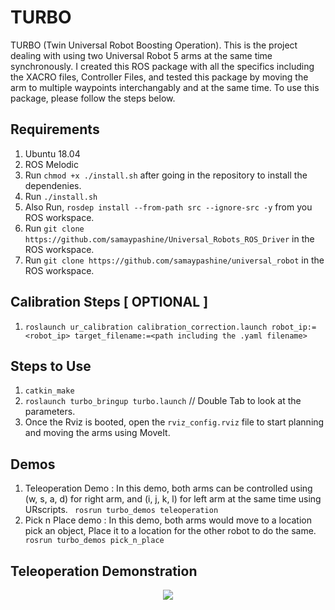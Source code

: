 # TURBO

TURBO (Twin Universal Robot Boosting Operation). This is the project dealing with using two Universal Robot 5 arms at the same time synchronously. I created this ROS package with all the specifics including the XACRO files, Controller Files, and tested this package by moving the arm to multiple waypoints interchangably and at the same time. To use this package, please follow the steps below.


## Requirements

1. Ubuntu 18.04
2. ROS Melodic
3. Run `chmod +x ./install.sh` after going in the repository to install the dependenies.
4. Run `./install.sh`
5. Also Run, `rosdep install --from-path src --ignore-src -y` from you ROS workspace.
6. Run `git clone https://github.com/samaypashine/Universal_Robots_ROS_Driver` in the ROS workspace.
7. Run `git clone https://github.com/samaypashine/universal_robot` in the ROS workspace.


## Calibration Steps [ OPTIONAL ]
1. ``` roslaunch ur_calibration calibration_correction.launch robot_ip:=<robot_ip> target_filename:=<path including the .yaml filename> ```


## Steps to Use
1. ``` catkin_make ```
2. ``` roslaunch turbo_bringup turbo.launch ``` // Double Tab to look at the parameters. 
3. Once the Rviz is booted, open the `rviz_config.rviz` file to start planning and moving the arms using MoveIt.

## Demos
1. Teleoperation Demo : In this demo, both arms can be controlled using (w, s, a, d) for right arm, and (i, j, k, l) for left arm at the same time using URscripts.
   ``` rosrun turbo_demos teleoperation```
2. Pick n Place demo : In this demo, both arms would move to a location pick an object, Place it to a location for the other robot to do the same.
   ``` rosrun turbo_demos pick_n_place```

## Teleoperation Demonstration
   <p align="center"> 
      <img src="https://github.com/samaypashine/TURBO/assets/51475380/eb6d0b7f-4194-4f0c-a749-93bcc9cb6742" />
   </p>
